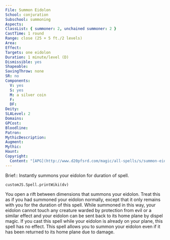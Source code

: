 ```yaml
---
File: Summon Eidolon
School: conjuration
Subschool: summoning
Aspects: 
ClassList: { summoner: 2, unchained summoner: 2 }
CastTime: 1 round
Range: close (25 + 5 ft./2 levels)
Area: 
Effect: 
Targets: one eidolon
Duration: 1 minute/level (D)
Dismissible: yes
Shapeable: 
SavingThrow: none
SR: no
Components:
  V: yes
  S: yes
  M: a silver coin
  F: 
  DF: 
Deity: 
SLALevel: 2
Domains: 
GPCost: 
Bloodline: 
Patron: 
MythicDescription: 
Augment: 
Mythic: 
Haunt: 
Copyright:
  Content: "[APG](http://www.d20pfsrd.com/magic/all-spells/s/summon-eidolon)"
---
```

Brief:: Instantly summons your eidolon for duration of spell.

```dataviewjs
customJS.Spell.printWiki(dv)
```

You open a rift between dimensions that summons your eidolon.  Treat this as if you had summoned your eidolon normally, except that it only remains with you for the duration of this spell. While summoned in this way, your eidolon cannot touch any creature warded by protection from evil or a similar effect and your eidolon can be sent back to its home plane by dispel magic.  If you cast this spell while your eidolon is already on your plane, this spell has no effect. This spell allows you to summon your eidolon even if it has been returned to its home plane due to damage.
